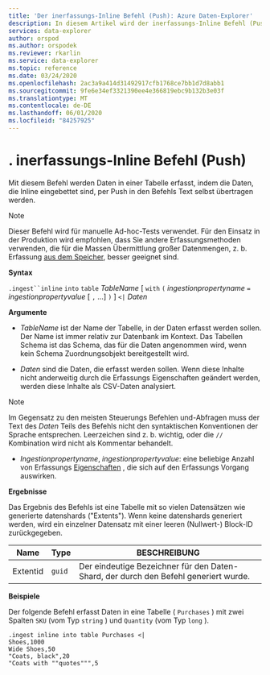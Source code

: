 ```yaml
---
title: 'Der inerfassungs-Inline Befehl (Push): Azure Daten-Explorer'
description: In diesem Artikel wird der inerfassungs-Inline Befehl (Push) beschrieben.
services: data-explorer
author: orspod
ms.author: orspodek
ms.reviewer: rkarlin
ms.service: data-explorer
ms.topic: reference
ms.date: 03/24/2020
ms.openlocfilehash: 2ac3a9a414d31492917cfb1768ce7bb1d7d8abb1
ms.sourcegitcommit: 9fe6e34ef3321390ee4e366819ebc9b132b3e03f
ms.translationtype: MT
ms.contentlocale: de-DE
ms.lasthandoff: 06/01/2020
ms.locfileid: "84257925"
---
```

# <a name="ingest-inline-command-push"></a>. inerfassungs-Inline Befehl (Push)

Mit diesem Befehl werden Daten in einer Tabelle erfasst, indem die Daten, die Inline eingebettet sind, per Push in den Befehls Text selbst übertragen werden.

> [!NOTE]
> Dieser Befehl wird für manuelle Ad-hoc-Tests verwendet.
> Für den Einsatz in der Produktion wird empfohlen, dass Sie andere Erfassungsmethoden verwenden, die für die Massen Übermittlung großer Datenmengen, z. b. Erfassung [aus dem Speicher](./ingest-from-storage.md), besser geeignet sind.

**Syntax**

`.ingest``inline` `into` `table` *TableName* [ `with` `(` *ingestionpropertyname* `=` *ingestionpropertyvalue* [ `,` ...] `)` ] `<|` *Daten*

**Argumente**

* *TableName* ist der Name der Tabelle, in der Daten erfasst werden sollen.
  Der Name ist immer relativ zur Datenbank im Kontext.
  Das Tabellen Schema ist das Schema, das für die Daten angenommen wird, wenn kein Schema Zuordnungsobjekt bereitgestellt wird.

* *Daten* sind die Daten, die erfasst werden sollen. Wenn diese Inhalte nicht anderweitig durch die Erfassungs Eigenschaften geändert werden, werden diese Inhalte als CSV-Daten analysiert.
 
> [!NOTE]
> Im Gegensatz zu den meisten Steuerungs Befehlen und-Abfragen muss der Text des *Daten* Teils des Befehls nicht den syntaktischen Konventionen der Sprache entsprechen. Leerzeichen sind z. b. wichtig, oder die `//` Kombination wird nicht als Kommentar behandelt.

* *Ingestionpropertyname*, *ingestionpropertyvalue*: eine beliebige Anzahl von Erfassungs [Eigenschaften](../../../ingestion-properties.md) , die sich auf den Erfassungs Vorgang auswirken.

**Ergebnisse**

Das Ergebnis des Befehls ist eine Tabelle mit so vielen Datensätzen wie generierte datenshards ("Extents").
Wenn keine datenshards generiert werden, wird ein einzelner Datensatz mit einer leeren (Nullwert-) Block-ID zurückgegeben.

|Name       |Type      |BESCHREIBUNG                                                 |
|-----------|----------|------------------------------------------------------------|
|Extentid   |`guid`    |Der eindeutige Bezeichner für den Daten-Shard, der durch den Befehl generiert wurde.|

**Beispiele**

Der folgende Befehl erfasst Daten in eine Tabelle ( `Purchases` ) mit zwei Spalten `SKU` (vom Typ `string` ) und `Quantity` (vom Typ `long` ).

```kusto
.ingest inline into table Purchases <|
Shoes,1000
Wide Shoes,50
"Coats, black",20
"Coats with ""quotes""",5
```

<!--
You can generate inline ingests commands using the Kusto.Data client library. 
(Note that compression does let you embed new lines in quoted fields) 

    Kusto.Data.Common.CslCommandGenerator.GenerateTableIngestPushCommand(tableName, compressed: true, csvData: csvStream);

-->
